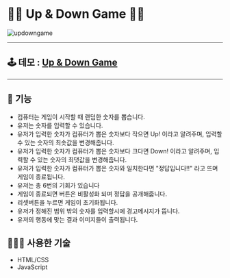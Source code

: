 # ☝🏻 Up & Down Game 👎🏻

![updowngame](https://github.com/SpringDream0406/noonaUpDownGame/assets/150095756/274d273c-0d6c-45df-b0f3-dfe02659486b)
<hr>

## 🕹️ 데모 : [Up & Down Game](https://noonaupdowngame.netlify.app/)
<hr>

## 🦾 기능
- 컴퓨터는 게임이 시작할 때 랜덤한 숫자를 뽑습니다.
- 유저는 숫자를 입력할 수 있습니다.
- 유저가 입력한 숫자가 컴퓨터가 뽑은 숫자보다 작으면 Up! 이라고 알려주며, 입력할 수 있는 숫자의 최솟값을 변경해줍니다.
- 유저가 입력한 숫자가 컴퓨터가 뽑은 숫자보다 크다면 Down! 이라고 알려주며, 입력할 수 있는 숫자의 최댓값을 변경해줍니다.
- 유저가 입력한 숫자가 컴퓨터가 뽑은 숫자와 일치한다면 "정답입니다!!" 라고 뜨며 게임이 종료됩니다.
- 유저는 총 6번의 기회가 있습니다
- 게임이 종료되면 버튼은 비활성화 되며 정답을 공개해줍니다.
- 리셋버튼을 누르면 게임이 초기화됩니다.
- 유저가 정해진 범위 밖의 숫자를 입력할시에 경고메시지가 뜹니다.
- 유저의 행동에 맞는 결과 이미지들이 출력됩니다.

## 👨🏻‍💻 사용한 기술
- HTML/CSS
- JavaScript
